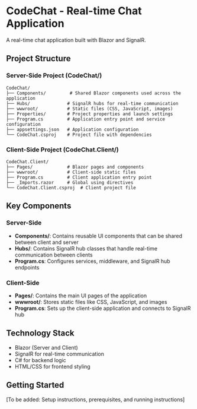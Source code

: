 # CodeChat - Real-time Chat Application

A real-time chat application built with Blazor and SignalR.

## Project Structure

### Server-Side Project (CodeChat/)
```
CodeChat/
├── Components/         # Shared Blazor components used across the application
├── Hubs/              # SignalR hubs for real-time communication
├── wwwroot/           # Static files (CSS, JavaScript, images)
├── Properties/        # Project properties and launch settings
├── Program.cs         # Application entry point and service configuration
├── appsettings.json   # Application configuration
└── CodeChat.csproj    # Project file with dependencies
```

### Client-Side Project (CodeChat.Client/)
```
CodeChat.Client/
├── Pages/             # Blazor pages and components
├── wwwroot/           # Client-side static files
├── Program.cs         # Client application entry point
├── _Imports.razor     # Global using directives
└── CodeChat.Client.csproj  # Client project file
```

## Key Components

### Server-Side
- **Components/**: Contains reusable UI components that can be shared between client and server
- **Hubs/**: Contains SignalR hub classes that handle real-time communication between clients
- **Program.cs**: Configures services, middleware, and SignalR hub endpoints

### Client-Side
- **Pages/**: Contains the main UI pages of the application
- **wwwroot/**: Stores static files like CSS, JavaScript, and images
- **Program.cs**: Sets up the client-side application and connects to SignalR hub

## Technology Stack
- Blazor (Server and Client)
- SignalR for real-time communication
- C# for backend logic
- HTML/CSS for frontend styling

## Getting Started
[To be added: Setup instructions, prerequisites, and running instructions] 